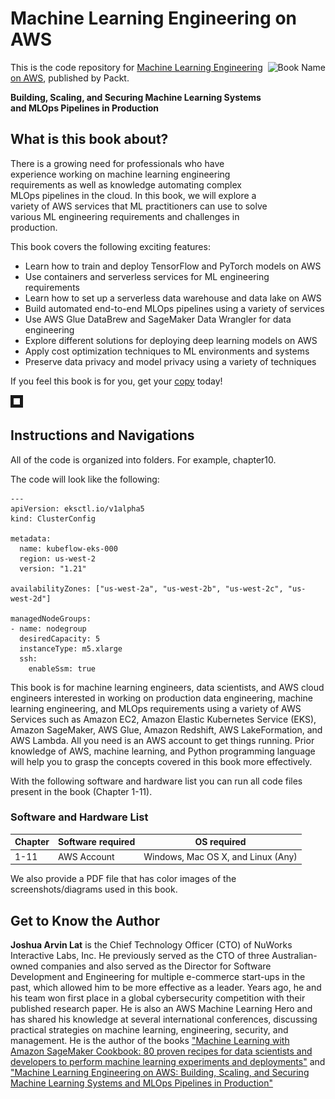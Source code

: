 # Machine Learning Engineering on AWS 

<a href="https://www.packtpub.com/product/machine-learning-engineering-on-aws/9781803247595"><img src="https://static.packt-cdn.com/products/9781803247595/cover/smaller" alt="Book Name" height="256px" align="right"></a>

This is the code repository for [Machine Learning Engineering on AWS](https://www.packtpub.com/product/machine-learning-engineering-on-aws/9781803247595), published by Packt.

**Building, Scaling, and Securing Machine Learning Systems and MLOps Pipelines in Production**

## What is this book about?
There is a growing need for professionals who have experience working on 
machine learning engineering requirements as well as knowledge automating 
complex MLOps pipelines in the cloud. In this book, we will explore a variety of 
AWS services that ML practitioners can use to solve various ML engineering 
requirements and challenges in production.

This book covers the following exciting features: 
* Learn how to train and deploy TensorFlow and PyTorch models on AWS
* Use containers and serverless services for ML engineering requirements
* Learn how to set up a serverless data warehouse and data lake on AWS
* Build automated end-to-end MLOps pipelines using a variety of services
* Use AWS Glue DataBrew and SageMaker Data Wrangler for data engineering
* Explore different solutions for deploying deep learning models on AWS
* Apply cost optimization techniques to ML environments and systems
* Preserve data privacy and model privacy using a variety of techniques

If you feel this book is for you, get your [copy](https://www.packtpub.com/product/machine-learning-engineering-on-aws/9781803247595) today!

<a href="https://www.packtpub.com/?utm_source=github&utm_medium=banner&utm_campaign=GitHubBanner"><img src="https://raw.githubusercontent.com/PacktPublishing/GitHub/master/GitHub.png" alt="https://www.packtpub.com/" border="5" /></a>

## Instructions and Navigations
All of the code is organized into folders. For example, chapter10.

The code will look like the following:

```
---
apiVersion: eksctl.io/v1alpha5
kind: ClusterConfig

metadata:
  name: kubeflow-eks-000
  region: us-west-2
  version: "1.21"

availabilityZones: ["us-west-2a", "us-west-2b", "us-west-2c", "us-west-2d"]

managedNodeGroups:
- name: nodegroup
  desiredCapacity: 5
  instanceType: m5.xlarge
  ssh:
    enableSsm: true
```

This book is for machine learning engineers, data scientists, and AWS cloud engineers interested in working on production data engineering, machine learning engineering, and MLOps requirements using a variety of AWS Services such as Amazon EC2, Amazon Elastic Kubernetes Service (EKS), Amazon SageMaker, AWS Glue, Amazon Redshift, AWS LakeFormation, and AWS Lambda. All you need is an AWS account to get things running. Prior knowledge of AWS, machine learning, and Python programming language will help you to grasp the concepts covered in this book more effectively.

With the following software and hardware list you can run all code files present in the book (Chapter 1-11).

### Software and Hardware List

| Chapter   | Software required                | OS required                        |
| --------- | ---------------------------------| -----------------------------------|
| 1-11      | AWS Account                      | Windows, Mac OS X, and Linux (Any) |

We also provide a PDF file that has color images of the screenshots/diagrams used in this book. 

## Get to Know the Author
**Joshua Arvin Lat** is the Chief Technology Officer (CTO) of NuWorks Interactive Labs, Inc. He previously served as the CTO of three Australian-owned companies and also served as the Director for Software Development and Engineering for multiple e-commerce start-ups in the past, which allowed him to be more effective as a leader. Years ago, he and his team won first place in a global cybersecurity competition with their published research paper. He is also an AWS Machine Learning Hero and has shared his knowledge at several international conferences, discussing practical strategies on machine learning, engineering, security, and management. He is the author of the books ["Machine Learning with Amazon SageMaker Cookbook: 80 proven recipes for data scientists and developers to perform machine learning experiments and deployments"](https://www.amazon.com/Machine-Learning-Amazon-SageMaker-Cookbook/dp/1800567030/) and ["Machine Learning Engineering on AWS: Building, Scaling, and Securing Machine Learning Systems and MLOps Pipelines in Production"](https://www.amazon.com/Machine-Learning-Engineering-AWS-Production/dp/1803247592/)
